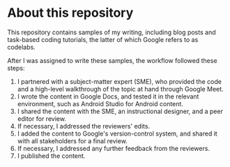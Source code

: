 # About this repository

This repository contains samples of my writing, including blog posts and task-based coding tutorials, the latter of which Google refers to as codelabs. 

After I was assigned to write these samples, the workflow followed these steps:
1. I partnered with a subject-matter expert (SME), who provided the code and a high-level walkthrough of the topic at hand through Google Meet. 
1. I wrote the content in Google Docs, and tested it in the relevant environment, such as Android Studio for Android content. 
1. I shared the content with the SME, an instructional designer, and a peer editor for review. 
1. If necessary, I addressed the reviewers' edits. 
1. I added the content to Google's version-control system, and shared it with all stakeholders for a final review. 
1. If necessary, I addressed any further feedback from the reviewers.
1. I published the content.
